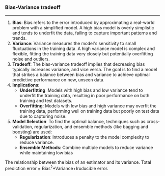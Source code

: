 ### Bias-Variance tradeoff

---

1. **Bias**: Bias refers to the error introduced by approximating a real-world problem with a simplified model. A high bias model is overly simplistic and tends to underfit the data, failing to capture important patterns and trends.
2. **Variance**: Variance measures the model's sensitivity to small fluctuations in the training data. A high variance model is complex and flexible, fitting the training data very closely but potentially overfitting noise and outliers.
3. **Tradeoff**: The bias-variance tradeoff implies that decreasing bias typically increases variance, and vice versa. The goal is to find a model that strikes a balance between bias and variance to achieve optimal predictive performance on new, unseen data.
4. **Implications**:
    - **Underfitting**: Models with high bias and low variance tend to underfit the training data, resulting in poor performance on both training and test datasets.
    - **Overfitting**: Models with low bias and high variance may overfit the training data, performing well on training data but poorly on test data due to capturing noise.
5. **Model Selection**: To find the optimal balance, techniques such as cross-validation, regularization, and ensemble methods (like bagging and boosting) are used:
    - **Regularization**: Introduces a penalty to the model complexity to reduce variance.
    - **Ensemble Methods**: Combine multiple models to reduce variance while maintaining low bias

The relationship between the bias of an estimator and its variance. Total prediction error = Bias$^2$+Variance+Iruducible error.
